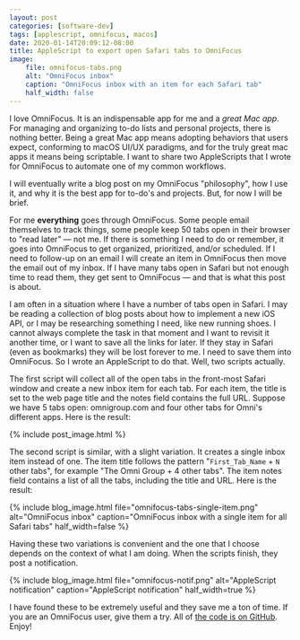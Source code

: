 ```yaml
---
layout: post
categories: [software-dev]
tags: [applescript, omnifocus, macos]
date: 2020-01-14T20:09:12-08:00
title: AppleScript to export open Safari tabs to OmniFocus
image:
    file: omnifocus-tabs.png
    alt: "OmniFocus inbox"
    caption: "OmniFocus inbox with an item for each Safari tab"
    half_width: false
---
```


I love OmniFocus. It is an indispensable app for me and a *great Mac app*. For managing and organizing to-do lists and personal projects, there is nothing better. Being a great Mac app means adopting behaviors that users expect, conforming to macOS UI/UX paradigms, and for the truly great mac apps it means being scriptable. I want to share two AppleScripts that I wrote for OmniFocus to automate one of my common workflows.

<!--excerpt-->

I will eventually write a blog post on my OmniFocus "philosophy", how I use it, and why it is the best app for to-do's and projects. But, for now I will be brief.

For me **everything** goes through OmniFocus. Some people email themselves to track things, some people keep 50 tabs open in their browser to "read later" &mdash; not me. If there is something I need to do or remember, it goes into OmniFocus to get organized, prioritized, and/or scheduled. If I need to follow-up on an email I will create an item in OmniFocus then move the email out of my inbox. If I have many tabs open in Safari but not enough time to read them, they get sent to OmniFocus &mdash; and that is what this post is about.

I am often in a situation where I have a number of tabs open in Safari. I may be reading a collection of blog posts about how to implement a new iOS API, or I may be researching something I need, like new running shoes. I cannot always complete the task in that moment and I want to revisit it another time, or I want to save all the links for later. If they stay in Safari (even as bookmarks) they will be lost forever to me. I need to save them into OmniFocus. So I wrote an AppleScript to do that. Well, two scripts actually.

The first script will collect all of the open tabs in the front-most Safari window and create a new inbox item for each tab. For each item, the title is set to the web page title and the notes field contains the full URL. Suppose we have 5 tabs open: omnigroup.com and four other tabs for Omni's different apps. Here is the result:

{% include post_image.html %}

The second script is similar, with a slight variation. It creates a single inbox item instead of one. The item title follows the pattern "`First_Tab_Name` + `N` other tabs", for example "The Omni Group + 4 other tabs". The item notes field contains a list of all the tabs, including the title and URL. Here is the result:

{% include blog_image.html
    file="omnifocus-tabs-single-item.png"
    alt="OmniFocus inbox"
    caption="OmniFocus inbox with a single item for all Safari tabs"
    half_width=false
%}

Having these two variations is convenient and the one that I choose depends on the context of what I am doing. When the scripts finish, they post a notification.

{% include blog_image.html
    file="omnifocus-notif.png"
    alt="AppleScript notification"
    caption="AppleScript notification"
    half_width=true
%}

I have found these to be extremely useful and they save me a ton of time. If you are an OmniFocus user, give them a try. All of [the code is on GitHub](https://github.com/jessesquires/safari-tabs-to-omnifocus). Enjoy!

